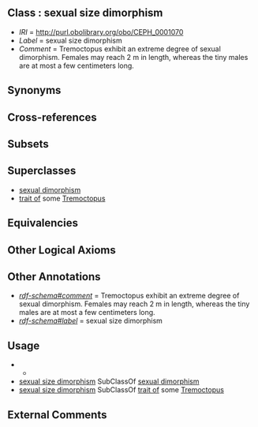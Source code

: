 
## Class : sexual size dimorphism

 * *IRI* = http://purl.obolibrary.org/obo/CEPH_0001070
 * *Label* = sexual size dimorphism
 * *Comment* = Tremoctopus exhibit an extreme degree of sexual dimorphism. Females may reach 2 m in length, whereas the tiny males are at most a few centimeters long.

## Synonyms


## Cross-references


## Subsets


## Superclasses

 * [sexual dimorphism](../../CEPH/71/CEPH_0001071.md)
 * [trait of](../../ceph#trait/of/ceph#trait_of.md) some [Tremoctopus](../../NCBITaxon/82/NCBITaxon_102882.md)

## Equivalencies


## Other Logical Axioms


## Other Annotations

 * *[rdf-schema#comment](../../nt/rdf-schema#comment.md)* = Tremoctopus exhibit an extreme degree of sexual dimorphism. Females may reach 2 m in length, whereas the tiny males are at most a few centimeters long.
 * *[rdf-schema#label](../../el/rdf-schema#label.md)* = sexual size dimorphism

## Usage

 * -
 * [sexual size dimorphism](../../CEPH/70/CEPH_0001070.md) SubClassOf [sexual dimorphism](../../CEPH/71/CEPH_0001071.md)
 * [sexual size dimorphism](../../CEPH/70/CEPH_0001070.md) SubClassOf [trait of](../../ceph#trait/of/ceph#trait_of.md) some [Tremoctopus](../../NCBITaxon/82/NCBITaxon_102882.md)

## External Comments

